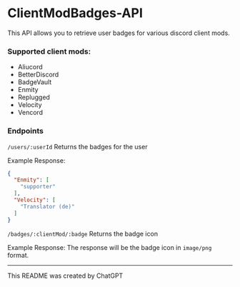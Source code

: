 # ClientModBadges-API

This API allows you to retrieve user badges for various discord client mods.

### Supported client mods:

- Aliucord
- BetterDiscord
- BadgeVault
- Enmity
- Replugged
- Velocity
- Vencord

### Endpoints

`/users/:userId` Returns the badges for the user

Example Response:
```json
{
  "Enmity": [
    "supporter"
  ],
  "Velocity": [
    "Translator (de)"
  ]
}
```

`/badges/:clientMod/:badge` Returns the badge icon

Example Response:
The response will be the badge icon in `image/png` format.

---
This README was created by ChatGPT